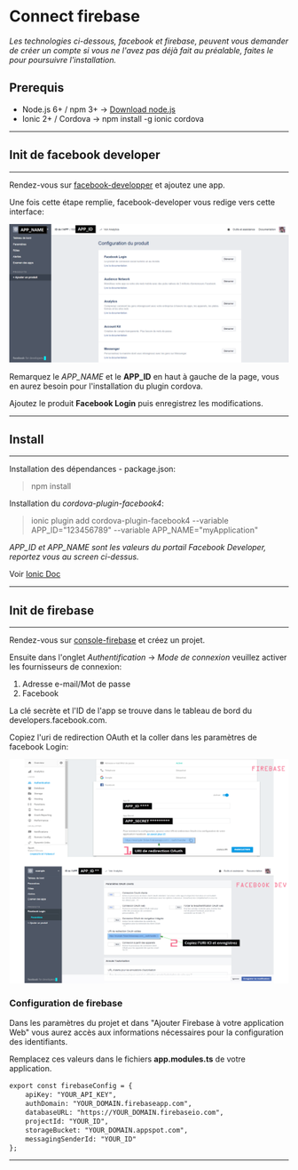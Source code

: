 # Connect firebase

*Les technologies ci-dessous, facebook et firebase, peuvent vous demander de créer un compte si vous ne l'avez pas déjà fait au préalable, faites le pour poursuivre l'installation.*

## Prerequis

* Node.js 6+ / npm 3+  -> [Download node.js](https://nodejs.org/en/)
* Ionic 2+ / Cordova   -> npm install -g ionic cordova

------

## Init de facebook developer

------

Rendez-vous sur [facebook-developper](https://developers.facebook.com/) et ajoutez une app.

Une fois cette étape remplie, facebook-developer vous redige vers cette interface:

 ![Facebook-developper](src/assets/facebook-dev-app-id.png)

Remarquez le *APP_NAME* et le **APP_ID** en haut à gauche de la page, vous en aurez besoin pour l'installation du plugin cordova.

Ajoutez le produit **Facebook Login** puis enregistrez les modifications.

-------

## Install

------

Installation des dépendances - package.json:

>npm install

Installation du *cordova-plugin-facebook4*:

>ionic plugin add cordova-plugin-facebook4 --variable APP_ID="123456789" --variable APP_NAME="myApplication"

*APP_ID et APP_NAME sont les valeurs du portail Facebook Developer,  reportez vous au screen ci-dessus.*

Voir [Ionic Doc](http://ionicframework.com/docs/native/facebook/)

----------

##  Init de firebase

---------

Rendez-vous sur [console-firebase](https://console.firebase.google.com/) et créez un projet.

Ensuite dans l'onglet *Authentification* -> *Mode de connexion* veuillez activer les fournisseurs de connexion:

1. Adresse e-mail/Mot de passe
2. Facebook

La clé secrète et l'ID de l'app se trouve dans le tableau de bord du developers.facebook.com.

Copiez l'uri de redirection OAuth et la coller dans les paramètres de facebook Login:

![URI OAUTH](src/assets/uri.png)

### Configuration de firebase

Dans les paramètres du projet et dans "Ajouter Firebase à votre application Web" vous aurez accès aux informations nécessaires pour la configuration des identifiants.

Remplacez ces valeurs dans le fichiers **app.modules.ts** de votre application.

	export const firebaseConfig = {
		apiKey: "YOUR_API_KEY",
  		authDomain: "YOUR_DOMAIN.firebaseapp.com",
    	databaseURL: "https://YOUR_DOMAIN.firebaseio.com",
    	projectId: "YOUR_ID",
    	storageBucket: "YOUR_DOMAIN.appspot.com",
    	messagingSenderId: "YOUR_ID"
	};

----------------

